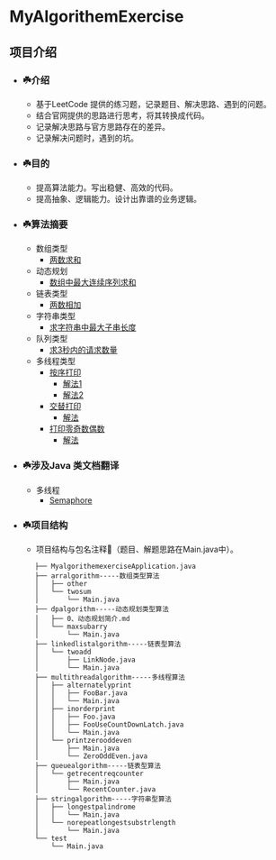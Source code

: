 # MyAlgorithemExercise

## 项目介绍
* ### ☘️介绍
     * 基于LeetCode 提供的练习题，记录题目、解决思路、遇到的问题。
     * 结合官网提供的思路进行思考，将其转换成代码。
     * 记录解决思路与官方思路存在的差异。
     * 记录解决问题时，遇到的坑。
        
* ### ☘️目的
     * 提高算法能力。写出稳健、高效的代码。
     * 提高抽象、逻辑能力。设计出靠谱的业务逻辑。 
     
* ### ☘️算法摘要
     * 数组类型
        * [两数求和](src/main/java/com/zhengjianbin/algorithm/arralgorithm/twosum/Main.java)
     * 动态规划
        * [数组中最大连续序列求和](src/main/java/com/zhengjianbin/algorithm/dpalgorithm/maxsubarry/Main.java)
     * 链表类型
        * [两数相加](src/main/java/com/zhengjianbin/algorithm/linkedlistalgorithm/twoadd/Main.java)
     * 字符串类型
        * [求字符串中最大子串长度](src/main/java/com/zhengjianbin/algorithm/stringalgorithm/norepeatlongestsubstrlength/Main.java)
     * 队列类型
        * [求3秒内的请求数量](src/main/java/com/zhengjianbin/algorithm/queuealgorithm/getrecentreqcounter/Main.java)
     * 多线程类型
         * [按序打印](src/main/java/com/zhengjianbin/algorithm/multithreadalgorithm/inorderprint/Main.java)
            * [解法1](src/main/java/com/zhengjianbin/algorithm/multithreadalgorithm/inorderprint/Foo.java)
            * [解法2](src/main/java/com/zhengjianbin/algorithm/multithreadalgorithm/inorderprint/FooUseCountDownLatch.java)
         * [交替打印](src/main/java/com/zhengjianbin/algorithm/multithreadalgorithm/alternatelyprint/Main.java) 
            * [解法](src/main/java/com/zhengjianbin/algorithm/multithreadalgorithm/alternatelyprint/FooBar.java)
         * [打印零奇数偶数](src/main/java/com/zhengjianbin/algorithm/multithreadalgorithm/printzerooddeven/Main.java)
            * [解法](src/main/java/com/zhengjianbin/algorithm/multithreadalgorithm/printzerooddeven/ZeroOddEven.java)

* ### ☘️涉及Java 类文档翻译
     * 多线程
       * [Semaphore](src/main/java/com/zhengjianbin/algorithm/translation/multithread/Semaphore.md)

* ### ☘️项目结构
     * 项目结构与包名注释🌴（题目、解题思路在Main.java中）。
     ```
        ├── MyalgorithemexerciseApplication.java
        ├── arralgorithm-----数组类型算法
        │   ├── other
        │   └── twosum
        │       └── Main.java
        ├── dpalgorithm-----动态规划类型算法
        │   ├── 0、动态规划简介.md
        │   └── maxsubarry
        │       └── Main.java
        ├── linkedlistalgorithm-----链表型算法
        │   └── twoadd
        │       ├── LinkNode.java
        │       └── Main.java
        ├── multithreadalgorithm-----多线程算法
        │   ├── alternatelyprint
        │   │   ├── FooBar.java
        │   │   └── Main.java
        │   ├── inorderprint
        │   │   ├── Foo.java
        │   │   ├── FooUseCountDownLatch.java
        │   │   └── Main.java
        │   └── printzerooddeven
        │       ├── Main.java
        │       └── ZeroOddEven.java
        ├── queuealgorithm-----链表型算法
        │   └── getrecentreqcounter
        │       ├── Main.java
        │       └── RecentCounter.java
        ├── stringalgorithm-----字符串型算法
        │   ├── longestpalindrome
        │   │   └── Main.java
        │   └── norepeatlongestsubstrlength
        │       └── Main.java
        └── test
            └── Main.java
     ```  